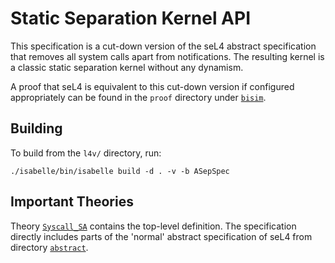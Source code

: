 Static Separation Kernel API
============================

This specification is a cut-down version of the seL4 abstract specification
that removes all system calls apart from notifications. The resulting kernel
is a classic static separation kernel without any dynamism.

A proof that seL4 is equivalent to this cut-down version if configured
appropriately can be found in the `proof` directory under
[`bisim`](../../proof/bisim/).


Building
--------

To build from the `l4v/` directory, run:

    ./isabelle/bin/isabelle build -d . -v -b ASepSpec

Important Theories
------------------

Theory [`Syscall_SA`](Syscall_SA.thy) contains the top-level definition. The
specification directly includes parts of the 'normal' abstract specification
of seL4 from directory [`abstract`](../abstract/).

